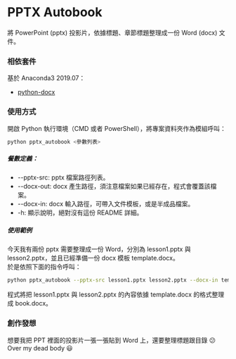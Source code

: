 # PPTX Autobook

將 PowerPoint (pptx) 投影片，依據標題、章節標題整理成一份 Word (docx) 文件。

### 相依套件

基於 Anaconda3 2019.07：
- [python-docx](https://pypi.org/project/python-docx/)

### 使用方式

開啟 Python 執行環境（CMD 或者 PowerShell），將專案資料夾作為模組呼叫：

```bash
python pptx_autobook <參數列表>
```

##### 餐數定義：

- --pptx-src: pptx 檔案路徑列表。
- --docx-out: docx 產生路徑，須注意檔案如果已經存在，程式會覆蓋該檔案。
- --docx-in: docx 輸入路徑，可帶入文件模板，或是半成品檔案。
- -h: 顯示說明，絕對沒有這份 README 詳細。

##### 使用範例

今天我有兩份 pptx 需要整理成一份 Word，分別為 lesson1.pptx 與 lesson2.pptx，並且已經準備一份 docx 模板 template.docx。  
於是依照下面的指令呼叫：

```bash
python pptx_autobook --pptx-src lesson1.pptx lesson2.pptx --docx-in template.docx --docx-out book.docx
```

程式將把 lesson1.pptx 與 lesson2.pptx 的內容依據 template.docx 的格式整理成 book.docx。

### 創作發想

想要我把 PPT 裡面的投影片一張一張貼到 Word 上，還要整理標題跟目錄 :confused:  
Over my dead body :smiley: